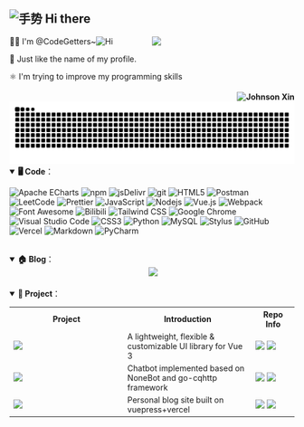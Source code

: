 ## <img src="https://media.giphy.com/media/hvRJCLFzcasrR4ia7z/giphy.gif" width="25" alt="手势"> Hi there

<img align="right" width="50%" src="https://github-readme-stats.vercel.app/api?username=CodeGetters&show_icons=true&theme=buefy">

🙋‍♂️ I'm
@CodeGetters~<img src="https://emojis.slackmojis.com/emojis/images/1588866973/8934/hellokittydance.gif?1588866973" alt="Hi" width="30" />

👀 Just like the name of my profile.

⚛️ I'm trying to improve my programming skills
<br>
<h4>
<a href="https://github.com/CodeGetters">
<img align="right" src="https://count.getloli.com/get/@CodeGetters?theme=rule34" alt="Johnson Xin" />
</a>
</h3>

<br>

<img src="./images/snk.svg" alt="snk">

<br>

<details open>
<summary> <b>🖥️ Code</b>：</summary>
<p>
  <img alt="Apache ECharts" src="https://img.shields.io/badge/-ECharts-AA344D?logo=Apache%20ECharts&logoColor=white" />
  <img alt="npm" src="https://img.shields.io/badge/-NPM-CB3837?logo=npm&logoColor=white" />
  <img alt="jsDelivr" src="https://img.shields.io/badge/-jsDelivr-E84D3D?logo=jsDelivr&logoColor=white" />
  <img alt="git" src="https://img.shields.io/badge/-Git-F05032?logo=git&logoColor=white" />
  <img alt="HTML5" src="https://img.shields.io/badge/-HTML5-E34F26?logo=html5&logoColor=white" />
  <img alt="Postman" src="https://img.shields.io/badge/-Postman-FF6C37?logo=Postman&logoColor=white" />
  <img alt="LeetCode" src="https://img.shields.io/badge/-LeetCode-FFA116?logo=LeetCode&logoColor=white" />
  <img alt="Prettier" src="https://img.shields.io/badge/-Prettier-F7B93E?logo=prettier&logoColor=white" />
  <img alt="JavaScript" src="https://img.shields.io/badge/-JavaScript-F7DF1E?logo=JavaScript&logoColor=white" />
  <img alt="Nodejs" src="https://img.shields.io/badge/-Nodejs-43853d?logo=Node.js&logoColor=white" />
  <img alt="Vue.js" src="https://img.shields.io/badge/-Vue.js-4FC08D?logo=Vue.js&logoColor=white" />
  <img alt="Webpack" src="https://img.shields.io/badge/-Webpack-8DD6F9?logo=webpack&logoColor=white" /> 
  <img alt="Font Awesome" src="https://img.shields.io/badge/-Font%20Awesome-528DD7?logo=Font%20Awesome&logoColor=white" />
  <img alt="Bilibili" src="https://img.shields.io/badge/-Bilibili-00A1D6?logo=Bilibili&logoColor=white" />
  <img alt="Tailwind CSS" src="https://img.shields.io/badge/-Tailwind%20CSS-06B6D4?logo=Tailwind%20CSS&logoColor=white" />
  <img alt="Google Chrome" src="https://img.shields.io/badge/-Chrome-4285F4?logo=Google%20Chrome&logoColor=white" />
  <img alt="Visual Studio Code" src="https://img.shields.io/badge/-VS%20Code-007ACC?logo=Visual%20Studio%20Code&logoColor=white" />
  <img alt="CSS3" src="https://img.shields.io/badge/-CSS3-1572B6?logo=CSS3&logoColor=white" />
  <img alt="Python" src="https://img.shields.io/badge/-Python-3776AB?logo=Python&logoColor=white" />
  <img alt="MySQL" src="https://img.shields.io/badge/-MySQL-4479A1?logo=MySQL&logoColor=white" />
  <img alt="Stylus" src="https://img.shields.io/badge/-Stylus-333333?logo=Stylus&logoColor=white" />
  <img alt="GitHub" src="https://img.shields.io/badge/-GitHub-181717?logo=GitHub&logoColor=white" />
  <img alt="Vercel" src="https://img.shields.io/badge/-Vercel-000000?logo=Vercel&logoColor=white" />
  <img alt="Markdown" src="https://img.shields.io/badge/-Markdown-000000?logo=Markdown&logoColor=white" />
  <img alt="PyCharm" src="https://img.shields.io/badge/-PyCharm-000000?logo=PyCharm&logoColor=white" />
</p>

</details>

<br>

<details open>
<summary> <b>🏠 Blog</b>：</summary>

<div align="center">
    <a href="https://reday.asia"><img src="https://svg.bookmark.style/api?url=https://reday.asia&mode=dark&style=horizontal" alt=""></a>
  <a href="https://reday.asia"><img src="https://cdn.jsdelivr.net/gh/CodeGetters/mapDepot@main/images/home.png"></a>
</div>

</details>

<br>

<details open>
<summary> <b>🔨 Project</b>：</summary>

<!-- 🎓 I am currently studying for a master's degree in mechanical and electronic engineering at NUAA.

🔬 My research topic is the optimal allocation of resources in industrial Internet cloud manufacturing.

💻 The project involved is the development of **enterprise service station(ESS)** in cloud manufacturing. -->

<table>
  <tr>
    <th width="40%">Project</th>
    <th width="45%">Introduction</th>
    <th width="15%">Repo Info</th>
  </tr>
  <tr>
    <td><a href="https://github.com/CodeGetters/wview"><img src="https://github-readme-stats.vercel.app/api/pin/?username=CodeGetters&repo=wview&theme=buefy"></a></td>
    <td>A lightweight, flexible & customizable UI library for Vue 3</td>
    <td><img src="https://img.shields.io/tokei/lines/github/CodeGetters/wview"> <img src="https://img.shields.io/github/last-commit/CodeGetters/wview"></td>
  </tr>
  <tr>
    <td><a href="https://github.com/CodeGetters/NoneBot-JohnsonX"><img src="https://github-readme-stats.vercel.app/api/pin/?username=CodeGetters&repo=NoneBot-JohnsonX&theme=buefy"></a></td>
    <td>Chatbot implemented based on NoneBot and go-cqhttp framework</td>
    <td><img src="https://img.shields.io/tokei/lines/github/CodeGetters/NoneBot-JohnsonX"> <img src="https://img.shields.io/github/last-commit/CodeGetters/NoneBot-JohnsonX"></td>
  </tr>
  <tr>
    <td><a href="https://github.com/CodeGetters/blogs"><img src="https://github-readme-stats.vercel.app/api/pin/?username=CodeGetters&repo=blogs&theme=buefy"></a></td>
    <td>Personal blog site built on vuepress+vercel</td>
    <td><img src="https://img.shields.io/tokei/lines/github/CodeGetters/blogs"> <img src="https://img.shields.io/github/last-commit/CodeGetters/blogs"></td>
  </tr>
</table>
</details>


[//]: # (blog：[![Blog]&#40;https://img.shields.io/badge/-Blog-07c160?logo=Micro.blog&logoColor=black&#41;]&#40;http://reday.asia&#41;)


[//]: # (<img src="https://github-readme-stats-zzy-eight.vercel.app/api/top-langs/?username=CodeGetters&layout=compact"/>)

[//]: # (![]&#40;https://github-readme-activity-graph.cyclic.app/graph?username=CodeGetters&theme=github&#41;)
<!---

CodeGetters/CodeGetters is a ✨ special ✨ repository because its `README.md` (this file) appears on your GitHub profile.

You can click the Preview link to take a look at your changes.

--->
